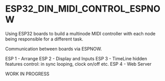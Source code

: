 # ESP32_DIN_MIDI_CONTROL_ESPNOW

Using ESP32 boards to build a multinode MIDI controller with each node being responsible for a different task. 

Communication between boards via ESPNOW.

ESP 1 - Arrange
ESP 2 - Display and Inputs
ESP 3 - TimeLine hidden features control: in sync looping, clock on/off etc. 
ESP 4 - Web Server

WORK IN PROGRESS
